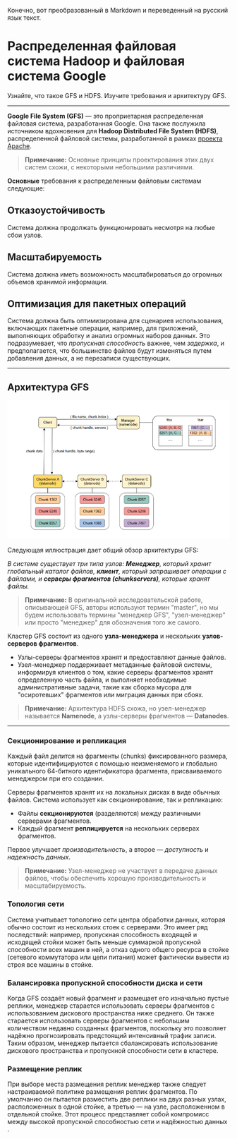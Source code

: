 Конечно, вот преобразованный в Markdown и переведенный на русский язык текст.

# Распределенная файловая система Hadoop и файловая система Google

Узнайте, что такое GFS и HDFS. Изучите требования и архитектуру GFS.

-----

**Google File System (GFS)** — это проприетарная распределенная файловая система, разработанная Google. Она также послужила источником вдохновения для **Hadoop Distributed File System (HDFS)**, распределенной файловой системы, разработанной в рамках [проекта Apache](https://www.apache.org).

> **Примечание:** Основные принципы проектирования этих двух систем схожи, с некоторыми небольшими различиями.

**Основные** требования к распределенным файловым системам следующие:

## Отказоустойчивость

Система должна продолжать функционировать несмотря на любые сбои узлов.

## Масштабируемость

Система должна иметь возможность масштабироваться до огромных объемов хранимой информации.

## Оптимизация для пакетных операций

Система должна быть оптимизирована для сценариев использования, включающих пакетные операции, например, для приложений, выполняющих обработку и анализ огромных наборов данных. Это подразумевает, что *пропускная способность* важнее, чем *задержка*, и предполагается, что большинство файлов будут изменяться путем добавления данных, а не перезаписи существующих.

-----

## Архитектура GFS

![img.png](img.png)

Следующая иллюстрация дает общий обзор архитектуры GFS:

*В системе существует три типа узлов: **Менеджер**, который хранит глобальный каталог файлов, **клиент**, который запрашивает операции с файлами, и **серверы фрагментов (chunkservers)**, которые хранят файлы.*

> **Примечание:** В оригинальной исследовательской работе, описывающей GFS, авторы используют термин "master", но мы будем использовать термины "менеджер GFS", "узел-менеджер" или просто "менеджер" для обозначения того же самого.

Кластер GFS состоит из одного **узла-менеджера** и нескольких **узлов-серверов фрагментов**.

* Узлы-серверы фрагментов хранят и предоставляют данные файлов.
* Узел-менеджер поддерживает метаданные файловой системы, информируя клиентов о том, какие серверы фрагментов хранят определенную часть файла, и выполняет необходимые административные задачи, такие как сборка мусора для "осиротевших" фрагментов или миграция данных при сбоях.

> **Примечание:** Архитектура HDFS схожа, но узел-менеджер называется **Namenode**, а узлы-серверы фрагментов — **Datanodes**.

-----

### Секционирование и репликация

Каждый файл делится на фрагменты (chunks) фиксированного размера, которые идентифицируются с помощью неизменяемого и глобально уникального 64-битного идентификатора фрагмента, присваиваемого менеджером при его создании.

Серверы фрагментов хранят их на локальных дисках в виде обычных файлов. Система использует как секционирование, так и репликацию:

* Файлы **секционируются** (разделяются) между различными серверами фрагментов.
* Каждый фрагмент **реплицируется** на нескольких серверах фрагментов.

Первое улучшает *производительность*, а второе — *доступность* и *надежность данных*.

> **Примечание:** Узел-менеджер не участвует в передаче данных файлов, чтобы обеспечить хорошую производительность и масштабируемость.


### Топология сети
Система учитывает топологию сети центра обработки данных, которая обычно состоит из нескольких стоек с серверами. Это имеет ряд последствий: например, пропускная способность входящей и исходящей стойки может быть меньше суммарной пропускной способности всех машин в ней, а отказ одного общего ресурса в стойке (сетевого коммутатора или цепи питания) может фактически вывести из строя все машины в стойке.

### Балансировка пропускной способности диска и сети
Когда GFS создаёт новый фрагмент и размещает его изначально пустые реплики, менеджер старается использовать серверы фрагментов с использованием дискового пространства ниже среднего. Он также старается использовать серверы фрагментов с небольшим количеством недавно созданных фрагментов, поскольку это позволяет надёжно прогнозировать предстоящий интенсивный трафик записи. Таким образом, менеджер пытается сбалансировать использование дискового пространства и пропускной способности сети в кластере.

### Размещение реплик
При выборе места размещения реплик менеджер также следует настраиваемой политике размещения реплик фрагментов. По умолчанию он пытается разместить две реплики на двух разных узлах, расположенных в одной стойке, а третью — на узле, расположенном в отдельной стойке. Этот процесс представляет собой компромисс между высокой пропускной способностью сети и надёжностью данных .